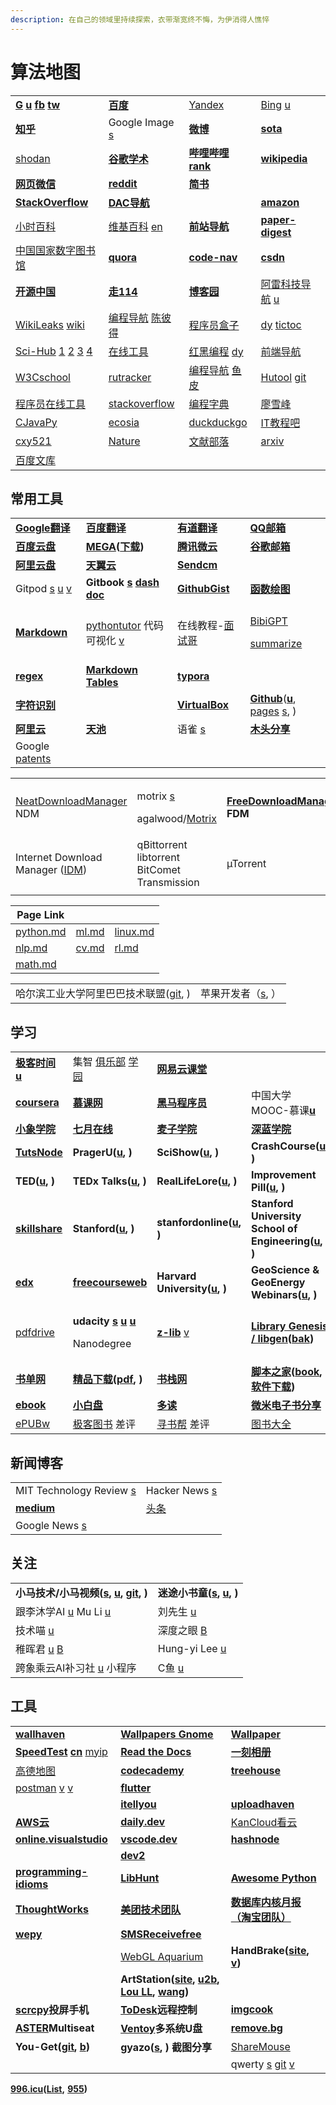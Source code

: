 ```yaml
---
description: 在自己的领域里持续探索，衣带渐宽终不悔，为伊消得人憔悴
---
```


# 算法地图

|                                                                                                                                                                    |                                                                                                                                               |                                                                                                                            |                                                                                              |
| ------------------------------------------------------------------------------------------------------------------------------------------------------------------ | --------------------------------------------------------------------------------------------------------------------------------------------- | -------------------------------------------------------------------------------------------------------------------------- | -------------------------------------------------------------------------------------------- |
| [**G**](https://www.google.com/) [**u**](https://www.youtube.com/feed/library) [**fb**](https://www.facebook.com/) [**tw**](https://twitter.com/)                  | [**百度**](https://www.baidu.com)                                                                                                               | [Yandex](https://yandex.com)                                                                                               | [Bing](https://cn.bing.com) [u](https://www.youtube.com/@bing)                               |
| [**知乎**](https://www.zhihu.com)                                                                                                                                    | Google Image [s](https://images.google.com/)                                                                                                  | [**微博**](https://weibo.com)                                                                                                | [**sota**](https://paperswithcode.com/sota)                                                  |
| [shodan](https://www.shodan.io/)                                                                                                                                   | [**谷歌学术**](https://scholar.google.com)                                                                                                        | [**哔哩哔哩**](https://www.bilibili.com) [**rank**](https://www.bilibili.com/v/popular/rank/all)                               | [**wikipedia**](https://www.wikipedia.org)                                                   |
| [**网页微信**](https://wx2.qq.com)                                                                                                                                     | [**reddit**](https://www.reddit.com)                                                                                                          | [**简书**](https://www.jianshu.com)                                                                                          |                                                                                              |
| [**StackOverflow**](https://stackoverflow.com)                                                                                                                     | [**DAC导航**](https://nwuzmed.ga)                                                                                                               |                                                                                                                            | [**amazon**](https://www.amazon.com)                                                         |
| [小时百科](https://wuli.wiki/index.html)                                                                                                                               | [维基百科](https://zh.wikipedia.org/wiki/Wikipedia:%E9%A6%96%E9%A1%B5) [en](https://www.wikipedia.org)                                            | [**前站导航**](http://www.frontendjs.com)                                                                                      | [**paper-digest**](http://www.paper-digest.com)                                              |
| [中国国家数字图书馆](http://www.nlc.cn/)                                                                                                                                    | [**quora**](https://www.quora.com)                                                                                                            | [**code-nav**](https://github.com/liyupi/code-nav)                                                                         | [**csdn**](https://www.csdn.net)                                                             |
| [**开源中国**](https://www.oschina.net)                                                                                                                                | [**走114**](http://www.zou114.com)                                                                                                             | [**博客园**](https://www.cnblogs.com)                                                                                         | [阿雷科技导航](https://aleikeji.com) [u](https://www.youtube.com/channel/UCiLtBk8dChPldOho8uTZHhQ) |
| [WikiLeaks](https://wikileaks.org) [wiki](https://zh.wikipedia.org/wiki/%E7%B6%AD%E5%9F%BA%E8%A7%A3%E5%AF%86)                                                      | [编程导航](https://www.bcnav.cn) [陈彼得](https://www.douyin.com/user/MS4wLjABAAAATJWS6usq5VDd4fLYOpmb63-bKR9jZeCugc1k3SyxqwXrMfXhOR\_kfXlXK11VfzWg) | [程序员盒子](https://www.coderutil.com)                                                                                         | [dy](https://www.douyin.com/recommend) [tictoc](https://www.tiktok.com/en)                   |
| [Sci-Hub](https://zh.wikipedia.org/wiki/Sci-Hub) [1](https://sci-hub.se) [2](https://sci-hub.wf) [3](https://sci-hub.hkvisa.net) [4](https://sci-hubtw.hkvisa.net) | [在线工具](https://tool.lu)                                                                                                                       | [红黑编程](http://www.rbtree.cn) [dy](https://www.douyin.com/user/MS4wLjABAAAADSE2KMQ2KCuyEf2hZnL-W7EzCRUFkMWRuD9SaWxMFyk)     | [前端导航](https://www.kwgg2020.com)                                                             |
| [W3Cschool](https://www.w3cschool.cn)                                                                                                                              | [rutracker](https://rutracker.org/forum/index.php)                                                                                            | [编程导航](https://www.code-nav.cn) [鱼皮](https://www.douyin.com/user/MS4wLjABAAAAkGPUlxhANi-quQ-g2HAFIHVArZmHUNeyutqfY\_bKvS0) | [Hutool](https://gitee.com/dromara/hutool) [git](https://github.com/dromara/hutool/)         |
| [程序员在线工具](http://www.ofmonkey.com/)                                                                                                                                | [stackoverflow](https://stackoverflow.com/)                                                                                                   | [编程字典](https://codingdict.com/)                                                                                            | [廖雪峰](https://www.liaoxuefeng.com/)                                                          |
| [CJavaPy](https://www.cjavapy.com/)                                                                                                                                | [ecosia](https://www.ecosia.org/)                                                                                                             | [duckduckgo](https://duckduckgo.com/)                                                                                      | [IT教程吧](https://www.itjc8.com/)                                                              |
| [cxy521](https://www.cxy521.com/)                                                                                                                                  | [Nature](https://www.nature.com/)                                                                                                             | [文献部落](http://459.org/)                                                                                                    | [arxiv](https://arxiv.org/)                                                                  |
| [百度文库](https://wenku.baidu.com/)                                                                                                                                   |                                                                                                                                               |                                                                                                                            |                                                                                              |

## 常用工具

|                                                                                                                          |                                                                                                                      |                                                                                                                                                                      |                                                                                                                                                                                                   |
| ------------------------------------------------------------------------------------------------------------------------ | -------------------------------------------------------------------------------------------------------------------- | -------------------------------------------------------------------------------------------------------------------------------------------------------------------- | ------------------------------------------------------------------------------------------------------------------------------------------------------------------------------------------------- |
| [**Google翻译**](https://translate.google.com.hk/)                                                                         | [**百度翻译**](http://fanyi.baidu.com/#en/zh/)                                                                           | [**有道翻译**](http://fanyi.youdao.com)                                                                                                                                  | [**QQ邮箱**](https://mail.qq.com)                                                                                                                                                                   |
| [**百度云盘**](https://yun.baidu.com)                                                                                        | [**MEGA**](https://mega.nz/aff=\_k5fdzrGFpo)**(**[**下载**](https://mega.nz/sync)**)**                                 | [**腾讯微云**](https://www.weiyun.com)                                                                                                                                   | [**谷歌邮箱**](https://mail.google.com)                                                                                                                                                               |
| [**阿里云盘**](https://aliyundrive.com/drive)                                                                                | [**天翼云**](https://cloud.189.cn)                                                                                      | [**Sendcm**](https://send.cm)                                                                                                                                        |                                                                                                                                                                                                   |
| Gitpod [s](https://www.gitpod.io) [u](https://www.youtube.com/c/Gitpod) [v](https://www.youtube.com/watch?v=XcjqapXfrhk) | **Gitbook** [**s**](https://www.gitbook.com) [**dash**](https://app.gitbook.com) [**doc**](https://docs.gitbook.com) | [**GithubGist**](https://gist.github.com/discover)                                                                                                                   | [**函数绘图**](http://fooplot.com)                                                                                                                                                                    |
| [**Markdown**](https://www.zybuluo.com/mdeditor)                                                                         | [pythontutor](https://pythontutor.com) 代码可视化 [v](https://www.douyin.com/video/7045999477915749640)                   | 在线教程-[面试哥](http://www.mianquan.net/tutorial/)                                                                                                                        | <p><a href="https://b.jimmylv.cn/">BibiGPT</a></p><p><a href="https://www.summarize.tech/">summarize</a></p>                                                                                      |
| [**regex**](https://regex101.com)                                                                                        | [**Markdown Tables**](https://www.tablesgenerator.com/markdown\_tables)                                              | [**typora**](https://typora.io)                                                                                                                                      |                                                                                                                                                                                                   |
| [**字符识别**](http://119.3.137.32:20808/text)                                                                               |                                                                                                                      | [**VirtualBox**](https://wiki.archlinux.org/index.php/VirtualBox\_\(%E7%AE%80%E4%BD%93%E4%B8%AD%E6%96%87\)#%E5%9C%A8\_Arch\_%E9%87%8C%E5%AE%89%E8%A3%85\_VirtualBox) | [**Github**](https://github.com)([**u**](https://www.youtube.com/c/GitHub/featured), [pages](https://pages.github.com) [s](https://docs.github.com/en/pages/getting-started-with-github-pages), ) |
| [**阿里云**](https://www.aliyun.com)                                                                                        | [**天池**](https://tianchi.aliyun.com)                                                                                 | 语雀 [s](https://www.yuque.com)                                                                                                                                        | [**木头分享**](https://mutou.run)                                                                                                                                                                     |
| Google [patents](https://patents.google.com/)                                                                            |                                                                                                                      |                                                                                                                                                                      |                                                                                                                                                                                                   |

|                                                                              |                                                                                                                          |                                                                                                   |
| ---------------------------------------------------------------------------- | ------------------------------------------------------------------------------------------------------------------------ | ------------------------------------------------------------------------------------------------- |
| [NeatDownloadManager](https://www.neatdownloadmanager.com/index.php/en/) NDM | <p>motrix <a href="https://motrix.app/">s</a></p><p>agalwood/<a href="https://github.com/agalwood/Motrix">Motrix</a></p> | [**FreeDownloadManager**](https://www.freedownloadmanager.org/download-fdm-for-linux.htm) **FDM** |
| Internet Download Manager ([IDM](https://www.internetdownloadmanager.com/))  | qBittorrent libtorrent BitComet Transmission                                                                             | µTorrent                                                                                          |
|                                                                              |                                                                                                                          |                                                                                                   |

| Page Link                            |                                    |                                    |
| ------------------------------------ | ---------------------------------- | ---------------------------------- |
| [python.md](cs/python.md "mention")  | [ml.md](algorithm/ml.md "mention") | [linux.md](cs/linux.md "mention")  |
| [nlp.md](algorithm/nlp.md "mention") | [cv.md](algorithm/cv.md "mention") | [rl.md](algorithm/rl.md "mention") |
| [math.md](math.md "mention")         |                                    |                                    |

|                                                          |                                           |
| -------------------------------------------------------- | ----------------------------------------- |
| 哈尔滨工业大学阿里巴巴技术联盟([git](https://github.com/HIT-Alibaba), ) | 苹果开发者（[s](https://developer.apple.com), ） |

## 学习

|                                                                                                                                 |                                                                                                                                                                                                                                                                                        |                                                                                          |                                                                                                                                |
| ------------------------------------------------------------------------------------------------------------------------------- | -------------------------------------------------------------------------------------------------------------------------------------------------------------------------------------------------------------------------------------------------------------------------------------- | ---------------------------------------------------------------------------------------- | ------------------------------------------------------------------------------------------------------------------------------ |
| [**极客时间**](https://time.geekbang.org/dashboard/course) [**u**](https://www.youtube.com/channel/UC23IMAMjdWm34tj2A58dFMg/videos) | 集智 [俱乐部](https://swarma.org) [学园](https://campus.swarma.org)                                                                                                                                                                                                                           | [**网易云课堂**](https://study.163.com)                                                       |                                                                                                                                |
| [**coursera**](https://zh.coursera.org)                                                                                         | [**慕课网**](https://www.imooc.com)                                                                                                                                                                                                                                                       | [**黑马程序员**](http://yun.itheima.com)                                                      | 中国大学MOOC-慕课[**u**](https://www.youtube.com/c/%E4%B8%AD%E5%9B%BD%E5%A4%A7%E5%AD%A6MOOC%E6%85%95%E8%AF%BE/playlists)             |
| [**小象学院**](https://www.chinahadoop.cn)                                                                                          | [**七月在线**](https://www.julyedu.com)                                                                                                                                                                                                                                                    | [**麦子学院**](http://www.maiziedu.com)                                                      | [**深蓝学院**](https://www.shenlanxueyuan.com)                                                                                     |
| [**TutsNode**](https://tutsnode.com)                                                                                            | **PragerU(**[**u**](https://www.youtube.com/c/prageruniversity/playlists)**, )**                                                                                                                                                                                                       | **SciShow(**[**u**](https://www.youtube.com/c/SciShow/playlists)**, )**                  | **CrashCourse(**[**u**](https://www.youtube.com/user/crashcourse/featured)**, )**                                              |
| **TED(**[**u**](https://www.youtube.com/c/TED/featured)**, )**                                                                  | **TEDx Talks(**[**u**](https://www.youtube.com/user/TEDxTalks/featured)**, )**                                                                                                                                                                                                         | **RealLifeLore(**[**u**](https://www.youtube.com/c/RealLifeLore/playlists)**, )**        | **Improvement Pill(**[**u**](https://www.youtube.com/c/ImprovementPillChannel/playlists)**, )**                                |
| [**skillshare**](https://www.skillshare.com)                                                                                    | **Stanford(**[**u**](https://www.youtube.com/c/stanford/playlists)**, )**                                                                                                                                                                                                              | **stanfordonline(**[**u**](https://www.youtube.com/user/stanfordonline/playlists)**, )** | **Stanford University School of Engineering(**[**u**](https://www.youtube.com/c/stanfordengineering/playlists)**, )**          |
| [**edx**](https://www.edx.org)                                                                                                  | [**freecourseweb**](https://freecourseweb.com)                                                                                                                                                                                                                                         | **Harvard University(**[**u**](https://www.youtube.com/c/harvard/playlists)**, )**       | **GeoScience & GeoEnergy Webinars(**[**u**](https://www.youtube.com/channel/UCoIW2njFBhPNDlNFdF8Z9uA/videos)**, )**            |
| [pdfdrive](https://www.pdfdrive.com/)                                                                                           | <p><strong>udacity</strong> <a href="https://cn.udacity.com"><strong>s</strong></a> <a href="https://www.youtube.com/c/Udacity/playlists"><strong>u</strong></a> <a href="https://www.youtube.com/channel/UCL9-bfld991n7mK2NAzuupA/videos"><strong>u</strong></a></p><p>Nanodegree</p> | [**z-lib**](https://z-lib.org) [v](https://www.youtube.com/watch?v=Ze1C1kyETi8)          | [**Library Genesis / libgen**](https://libgen.is)**(**[**bak**](https://libgen.rs)**)**                                        |
| [**书单网**](https://www.shudan.vip)                                                                                               | [**精品下载**](http://www.j9p.com)**(**[**pdf**](http://www.j9p.com/class/r\_16\_1.html)**, )**                                                                                                                                                                                            | [**书栈网**](https://www.bookstack.cn)                                                      | [**脚本之家**](https://www.jb51.net)**(**[**book**](https://www.jb51.net/books/)**,** [**软件下载**](https://www.jb51.net/softs/)**)** |
| [**ebook**](http://clg5.info/search?word=ebook-pdf)                                                                             | [**小白盘**](https://www.xiaobaipan.com)                                                                                                                                                                                                                                                  | [**多读**](http://www.duodu.cc)                                                            | [**微米电子书分享**](https://www.dzsfx.com)                                                                                           |
| [ePUBw](https://epubw.xyz.cutestat.com)                                                                                         | [极客图书](https://jikbook.com) 差评                                                                                                                                                                                                                                                         | [寻书帮](http://www.chendianrong.com) 差评                                                    | [图书大全](http://www.tushudq.com/)                                                                                                |

## 新闻博客

|                                                              |                                                      |
| ------------------------------------------------------------ | ---------------------------------------------------- |
| MIT Technology Review [s](https://www.technologyreview.com/) | Hacker News [s](https://news.ycombinator.com/newest) |
| [**medium**](https://medium.com)                             | [头条](https://www.toutiao.com/)                       |
| Google News [s](https://news.google.com/)                    |                                                      |

## 关注

|                                                                                                                                                                                    |                                                                                                              |
| ---------------------------------------------------------------------------------------------------------------------------------------------------------------------------------- | ------------------------------------------------------------------------------------------------------------ |
| **小马技术/小马视频(**[**s**](http://komavideo.com)**,** [**u**](https://www.youtube.com/channel/UCazV3A3\_1-Mtd6E\_auw\_ifg/featured)**,** [**git**](https://github.com/komavideo)**, )** | **迷途小书童(**[**s**](https://xugaoxiang.com)**,** [**u**](https://www.youtube.com/c/xugaoxiang/featured)**, )** |
| 跟李沐学AI [u](https://www.youtube.com/channel/UCef6AUosRYdnnakdCa\_4r6Q/videos) Mu Li [u](https://www.youtube.com/channel/UC8WCW6C3BWLKSZ5cMzD8Gyw)                                   | 刘先生 [u](https://www.youtube.com/channel/UCSLu69bUHXOZ0hPvyNLv-gw/playlists)                                  |
| 技术喵 [u](https://www.youtube.com/channel/UCEgMY-alE5NYe6wA2eagqCA)                                                                                                                  | 深度之眼 [B](https://space.bilibili.com/365093772)                                                               |
| 稚晖君 [u](https://www.youtube.com/channel/UCBAdGeil51Iw4y29Sh9Y7hA) [B](https://space.bilibili.com/20259914)                                                                         | Hung-yi Lee [u](https://www.youtube.com/c/HungyiLeeNTU)                                                      |
| 跨象乘云AI补习社 [u](https://www.youtube.com/channel/UCuaxh\_Zcvyf-5Hbi6dBoatQ/playlists) 小程序                                                                                             | C鱼 [u](https://www.youtube.com/channel/UCGj-3RuJeNdzTsACq8beDRg)                                             |

## 工具

|                                                                                                                                           |                                                                                                                                                                                                                                      |                                                                                                                                                        |
| ----------------------------------------------------------------------------------------------------------------------------------------- | ------------------------------------------------------------------------------------------------------------------------------------------------------------------------------------------------------------------------------------ | ------------------------------------------------------------------------------------------------------------------------------------------------------ |
| [**wallhaven**](https://wallhaven.cc)                                                                                                     | [**Wallpapers Gnome**](https://www.gnome-look.org/browse/cat/300/page/1/ord/latest/)                                                                                                                                                 | [**Wallpaper**](https://wallpapersite.com)                                                                                                             |
| [**SpeedTest**](https://www.speedtest.net)   [**cn**](https://www.speedtest.cn/)   [myip](https://www.myip.com/)                          | [**Read the Docs**](https://readthedocs.org)                                                                                                                                                                                         | [**一刻相册**](https://photo.baidu.com)                                                                                                                    |
| [高德地图](https://ditu.amap.com)                                                                                                             | [**codecademy**](https://www.codecademy.com)                                                                                                                                                                                         | [**treehouse**](https://teamtreehouse.com)                                                                                                             |
| [postman](https://www.postman.com) [v](https://www.douyin.com/video/7005925603278949670) [v](https://www.youtube.com/watch?v=VywxIQ2ZXw4) | [**flutter**](https://flutter.dev/docs)                                                                                                                                                                                              |                                                                                                                                                        |
|                                                                                                                                           | [**itellyou**](https://msdn.itellyou.cn)                                                                                                                                                                                             | [**uploadhaven**](https://uploadhaven.com)                                                                                                             |
| [**AWS云**](https://aws.amazon.com/cn/free)                                                                                                | [**daily.dev**](https://daily.dev)                                                                                                                                                                                                   | [KanCloud看云](https://www.kancloud.cn)                                                                                                                  |
| [**online.visualstudio**](https://online.visualstudio.com/environments)                                                                   | [**vscode.dev**](VsCode.dev)                                                                                                                                                                                                         | [**hashnode**](https://hashnode.com)                                                                                                                   |
|                                                                                                                                           | [**dev2**](http://dev2.co.za)                                                                                                                                                                                                        |                                                                                                                                                        |
| [**programming-idioms**](https://programming-idioms.org/about#about-block-cheatsheets)                                                    | [**LibHunt**](https://www.libhunt.com)                                                                                                                                                                                               | [**Awesome Python**](https://python.libhunt.com)                                                                                                       |
| [**ThoughtWorks**](https://www.thoughtworks.com/cn/radar)                                                                                 | [**美团技术团队**](https://tech.meituan.com)                                                                                                                                                                                               | [**数据库内核月报（淘宝团队）**](http://mysql.taobao.org/monthly/)                                                                                                  |
| [**wepy**](https://github.com/aben1188/awesome-wepy)                                                                                      | [**SMSReceivefree**](https://smsreceivefree.com)                                                                                                                                                                                     |                                                                                                                                                        |
|                                                                                                                                           | [WebGL Aquarium](https://webglsamples.org/aquarium/aquarium.html)                                                                                                                                                                    | **HandBrake(**[**site**](https://handbrake.fr)**,** [**v**](https://www.youtube.com/watch?v=p9wzB3CNXuQ)**)**                                          |
|                                                                                                                                           | **ArtStation(**[**site**](https://www.artstation.com)**,** [**u2b**](https://www.youtube.com/c/ArtStationHQ/featured)**,** [**Lou LL**](https://www.artstation.com/arroll)**,** [**wang**](https://www.artstation.com/wangchen)**)** |                                                                                                                                                        |
| [**scrcpy**](https://github.com/Genymobile/scrcpy/)**投屏手机**                                                                               | [**ToDesk**](https://www.todesk.com)**远程控制**                                                                                                                                                                                         | [**imgcook**](https://www.imgcook.com)                                                                                                                 |
| [**ASTER**](https://www.ibik.ru)**Multiseat**                                                                                             | [**Ventoy**](https://www.ventoy.net/cn/index.html)**多系统U盘**                                                                                                                                                                          | [**remove.bg**](https://www.remove.bg/zh)                                                                                                              |
| **You-Get(**[**git**](https://github.com/soimort/you-get)**,** [**b**](https://www.jianshu.com/p/dd7f04c27a79)**)**                       | **gyazo(**[**s**](https://gyazo.com)**, ) 截图分享**                                                                                                                                                                                     | [ShareMouse](https://www.sharemouse.com)                                                                                                               |
|                                                                                                                                           |                                                                                                                                                                                                                                      | qwerty [s](https://qwerty.kaiyi.cool/gallery) [git](https://github.com/Kaiyiwing/qwerty-learner) [v](https://www.douyin.com/video/7120972544886312192) |

[**996.icu**](https://996.icu/#/zh\_CN)**(**[**List**](https://github.com/fengT-T/996\_list)**,** [**955**](https://github.com/formulahendry/955.WLB)**)**

